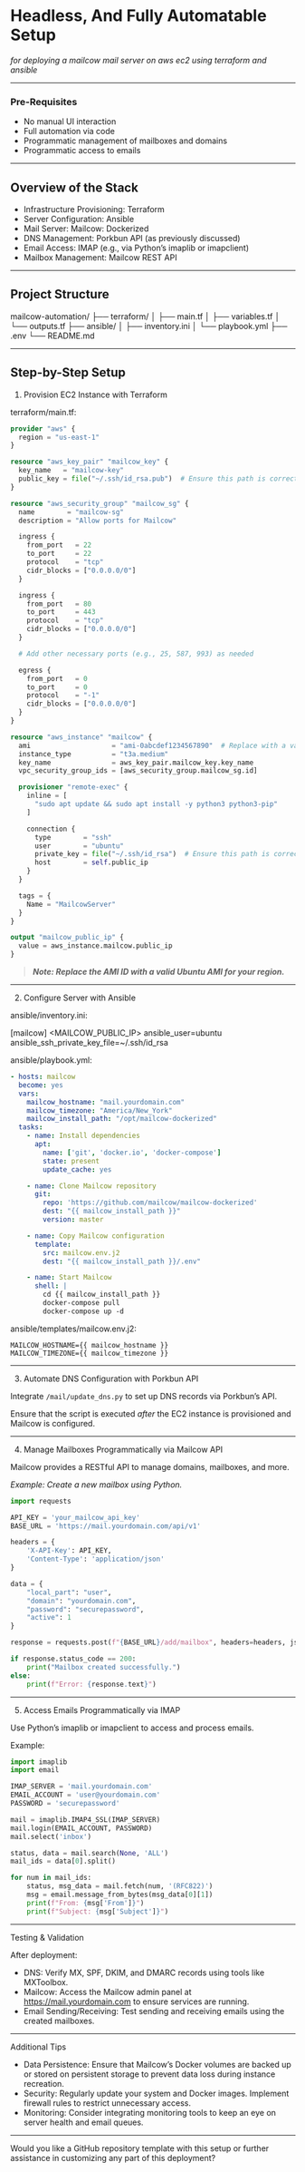 # Headless, And Fully Automatable Setup 

*for deploying a mailcow mail server on aws ec2 using terraform and ansible*

---

### Pre-Requisites

- No manual UI interaction
- Full automation via code
- Programmatic management of mailboxes and domains
- Programmatic access to emails

---

## Overview of the Stack

- Infrastructure Provisioning: Terraform
- Server Configuration: Ansible
- Mail Server: Mailcow: Dockerized
- DNS Management: Porkbun API (as previously discussed)
- Email Access: IMAP (e.g., via Python’s imaplib or imapclient)
- Mailbox Management: Mailcow REST API

---

## Project Structure

mailcow-automation/
├── terraform/
│   ├── main.tf
│   ├── variables.tf
│   └── outputs.tf
├── ansible/
│   ├── inventory.ini
│   └── playbook.yml
├── .env
└── README.md


---

## Step-by-Step Setup

1. Provision EC2 Instance with Terraform

terraform/main.tf:

```tf
provider "aws" {
  region = "us-east-1"
}

resource "aws_key_pair" "mailcow_key" {
  key_name   = "mailcow-key"
  public_key = file("~/.ssh/id_rsa.pub")  # Ensure this path is correct
}

resource "aws_security_group" "mailcow_sg" {
  name        = "mailcow-sg"
  description = "Allow ports for Mailcow"

  ingress {
    from_port   = 22
    to_port     = 22
    protocol    = "tcp"
    cidr_blocks = ["0.0.0.0/0"]
  }

  ingress {
    from_port   = 80
    to_port     = 443
    protocol    = "tcp"
    cidr_blocks = ["0.0.0.0/0"]
  }

  # Add other necessary ports (e.g., 25, 587, 993) as needed

  egress {
    from_port   = 0
    to_port     = 0
    protocol    = "-1"
    cidr_blocks = ["0.0.0.0/0"]
  }
}

resource "aws_instance" "mailcow" {
  ami                    = "ami-0abcdef1234567890"  # Replace with a valid Ubuntu AMI ID
  instance_type          = "t3a.medium"
  key_name               = aws_key_pair.mailcow_key.key_name
  vpc_security_group_ids = [aws_security_group.mailcow_sg.id]

  provisioner "remote-exec" {
    inline = [
      "sudo apt update && sudo apt install -y python3 python3-pip"
    ]

    connection {
      type        = "ssh"
      user        = "ubuntu"
      private_key = file("~/.ssh/id_rsa")  # Ensure this path is correct
      host        = self.public_ip
    }
  }

  tags = {
    Name = "MailcowServer"
  }
}

output "mailcow_public_ip" {
  value = aws_instance.mailcow.public_ip
}
```

> ***Note: Replace the AMI ID with a valid Ubuntu AMI for your region.***

---

2. Configure Server with Ansible

ansible/inventory.ini:

[mailcow]
<MAILCOW_PUBLIC_IP> ansible_user=ubuntu ansible_ssh_private_key_file=~/.ssh/id_rsa

ansible/playbook.yml:

```yml
- hosts: mailcow
  become: yes
  vars:
    mailcow_hostname: "mail.yourdomain.com"
    mailcow_timezone: "America/New_York"
    mailcow_install_path: "/opt/mailcow-dockerized"
  tasks:
    - name: Install dependencies
      apt:
        name: ['git', 'docker.io', 'docker-compose']
        state: present
        update_cache: yes

    - name: Clone Mailcow repository
      git:
        repo: 'https://github.com/mailcow/mailcow-dockerized'
        dest: "{{ mailcow_install_path }}"
        version: master

    - name: Copy Mailcow configuration
      template:
        src: mailcow.env.j2
        dest: "{{ mailcow_install_path }}/.env"

    - name: Start Mailcow
      shell: |
        cd {{ mailcow_install_path }}
        docker-compose pull
        docker-compose up -d
```

ansible/templates/mailcow.env.j2:

```
MAILCOW_HOSTNAME={{ mailcow_hostname }}
MAILCOW_TIMEZONE={{ mailcow_timezone }}
```

---

3. Automate DNS Configuration with Porkbun API

Integrate `/mail/update_dns.py` to set up DNS records via Porkbun’s API. 

Ensure that the script is executed *after* the EC2 instance is provisioned and Mailcow is configured.

---

4. Manage Mailboxes Programmatically via Mailcow API

Mailcow provides a RESTful API to manage domains, mailboxes, and more.

*Example: Create a new mailbox using Python.*

```py
import requests

API_KEY = 'your_mailcow_api_key'
BASE_URL = 'https://mail.yourdomain.com/api/v1'

headers = {
    'X-API-Key': API_KEY,
    'Content-Type': 'application/json'
}

data = {
    "local_part": "user",
    "domain": "yourdomain.com",
    "password": "securepassword",
    "active": 1
}

response = requests.post(f"{BASE_URL}/add/mailbox", headers=headers, json=data)

if response.status_code == 200:
    print("Mailbox created successfully.")
else:
    print(f"Error: {response.text}")
```

---

5. Access Emails Programmatically via IMAP

Use Python’s imaplib or imapclient to access and process emails.

Example:

```py
import imaplib
import email

IMAP_SERVER = 'mail.yourdomain.com'
EMAIL_ACCOUNT = 'user@yourdomain.com'
PASSWORD = 'securepassword'

mail = imaplib.IMAP4_SSL(IMAP_SERVER)
mail.login(EMAIL_ACCOUNT, PASSWORD)
mail.select('inbox')

status, data = mail.search(None, 'ALL')
mail_ids = data[0].split()

for num in mail_ids:
    status, msg_data = mail.fetch(num, '(RFC822)')
    msg = email.message_from_bytes(msg_data[0][1])
    print(f"From: {msg['From']}")
    print(f"Subject: {msg['Subject']}")
```

---

Testing & Validation

After deployment:
- DNS: Verify MX, SPF, DKIM, and DMARC records using tools like MXToolbox.
- Mailcow: Access the Mailcow admin panel at https://mail.yourdomain.com to ensure services are running.
- Email Sending/Receiving: Test sending and receiving emails using the created mailboxes.

---

Additional Tips

- Data Persistence: Ensure that Mailcow’s Docker volumes are backed up or stored on persistent storage to prevent data loss during instance recreation.
- Security: Regularly update your system and Docker images. Implement firewall rules to restrict unnecessary access.
- Monitoring: Consider integrating monitoring tools to keep an eye on server health and email queues.

---

Would you like a GitHub repository template with this setup or further assistance in customizing any part of this deployment?